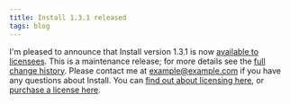 ```yaml
---
title: Install 1.3.1 released
tags: blog
---
```


I'm pleased to announce that Install version 1.3.1 is now [available to licensees](http://wincent.com/a/products/install/download/). This is a maintenance release; for more details see the [full change history](http://wincent.com/a/products/install/history/). Please contact me at <example@example.com> if you have any questions about Install. You can [find out about licensing here](http://wincent.com/a/products/install/licensing/), or [purchase a license here](https://wincent.com/a/products/install/purchase/).
